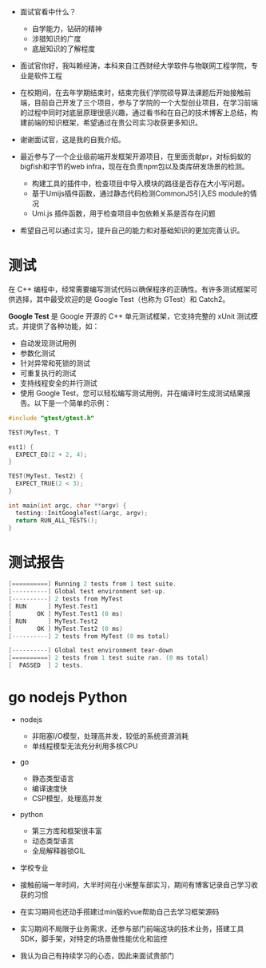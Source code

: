 - 面试官看中什么？
  - 自学能力，钻研的精神
  - 涉猎知识的广度
  - 底层知识的了解程度



- 面试官你好，我叫赖经涛，本科来自江西财经大学软件与物联网工程学院，专业是软件工程
- 在校期间，在去年学期结束时，结束完我们学院硕导算法课题后开始接触前端，目前自己开发了三个项目，参与了学院的一个大型创业项目，在学习前端的过程中同时对底层原理很感兴趣，通过看书和在自己的技术博客上总结，构建前端的知识框架，希望通过在贵公司实习收获更多知识。
- 谢谢面试官，这是我的自我介绍。
- 最近参与了一个企业级前端开发框架开源项目，在里面贡献pr，对标蚂蚁的bigfish和字节的web infra，现在在负责npm包以及类库研发场景的检测。
  - 构建工具的插件中，检查项目中导入模块的路径是否存在大小写问题。
  - 基于Umijs插件函数，通过静态代码检测CommonJS引入ES module的情况
  - Umi.js 插件函数，用于检查项目中包依赖关系是否存在问题
- 希望自己可以通过实习，提升自己的能力和对基础知识的更加完善认识。

# 测试
在 C++ 编程中，经常需要编写测试代码以确保程序的正确性。有许多测试框架可供选择，其中最受欢迎的是 Google Test（也称为 GTest）和 Catch2。

**Google Test** 是 Google 开源的 C++ 单元测试框架，它支持完整的 xUnit 测试模式，并提供了各种功能，如：

- 自动发现测试用例
- 参数化测试
- 针对异常和死锁的测试
- 可重复执行的测试
- 支持线程安全的并行测试
- 使用 Google Test，您可以轻松编写测试用例，并在编译时生成测试结果报告。以下是一个简单的示例：

```c++
#include "gtest/gtest.h"

TEST(MyTest, T

est1) {
  EXPECT_EQ(2 + 2, 4);
}

TEST(MyTest, Test2) {
  EXPECT_TRUE(2 < 3);
}

int main(int argc, char **argv) {
  testing::InitGoogleTest(&argc, argv);
  return RUN_ALL_TESTS();
}

```
# 测试报告
```c++
[==========] Running 2 tests from 1 test suite.
[----------] Global test environment set-up.
[----------] 2 tests from MyTest
[ RUN      ] MyTest.Test1
[       OK ] MyTest.Test1 (0 ms)
[ RUN      ] MyTest.Test2
[       OK ] MyTest.Test2 (0 ms)
[----------] 2 tests from MyTest (0 ms total)

[----------] Global test environment tear-down
[==========] 2 tests from 1 test suite ran. (0 ms total)
[  PASSED  ] 2 tests.

```
# go nodejs Python
- nodejs
  - 非阻塞I/O模型，处理高并发，较低的系统资源消耗
  - 单线程模型无法充分利用多核CPU
- go
  - 静态类型语言
  - 编译速度快
  - CSP模型，处理高并发
- python
  - 第三方库和框架很丰富
  - 动态类型语言
  - 全局解释器锁GIL

- 学校专业
- 接触前端一年时间，大半时间在小米整车部实习，期间有博客记录自己学习收获的习惯
- 在实习期间也还动手搭建过min版的vue帮助自己去学习框架源码
- 实习期间不局限于业务需求，还参与部门前端这块的技术业务，搭建工具SDK，脚手架，对特定的场景做性能优化和监控
- 我认为自己有持续学习的心态，因此来面试贵部门


